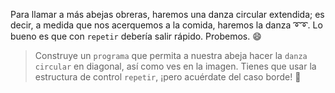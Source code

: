 <gs-attire attire-url="https://raw.githubusercontent.com/MumukiProject/mumuki-guia-gobstones-practica-repeticion-simple-kids/master/assets/attires/config.json"></gs-attire>
<gs-toolbox toolbox-url="https://raw.githubusercontent.com/MumukiProject/mumuki-guia-gobstones-practica-repeticion-simple-kids/master/assets/toolbox_1553783444661.xml"></gs-toolbox>

Para llamar a más abejas obreras, haremos una danza circular extendida; es decir, a medida que nos acerquemos a la comida, haremos la danza :curly_loop::curly_loop:. Lo bueno es que con `repetir` debería salir rápido. Probemos. :smile:

> Construye un `programa` que permita a nuestra abeja hacer la `danza circular` en diagonal, así como ves en la imagen. Tienes que usar la estructura de control `repetir`, ¡pero acuérdate del caso borde! :grimacing:
